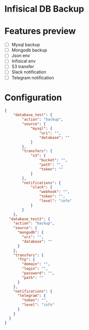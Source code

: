 # Infisical DB Backup

# Features preview

- [ ] Mysql backup
- [ ] Mongodb backup
- [ ] Json env
- [ ] Infisical env
- [ ] S3 transfer
- [ ] Slack notification
- [ ] Telegram notification

# Configuration

```json
{
    "database_test": {
        "action": "backup",
        "source": {
            "mysql": {
                "uri": "",
                "database": ""
            }
        },
        "transfers": {
            "s3": {
                "bucket": "",
                "path": "",
                "token": ""
            }
        },
        "notifications": {
            "slack": {
                "webhook": "",
                "token": "",
                "level": "info"
            }
        }
    },
  "database_test2": {
    "action": "backup",
    "source": {
      "mongodb": {
        "uri": "",
        "database": ""
      }
    },
    "transfers": {
      "ftp": {
        "domain": "",
        "login": "",
        "password": "",
        "path": ""
      }
    },
    "notifications": {
      "telegram": {
        "token": "",
        "level": "info"
      }
    }
  }
}
```